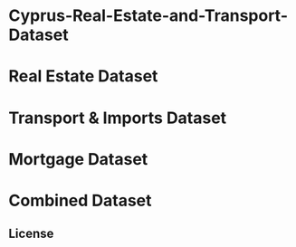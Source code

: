 # Cyprus-Real-Estate-and-Transport-Dataset

# Real Estate Dataset

# Transport & Imports Dataset

# Mortgage Dataset

# Combined Dataset

## License

